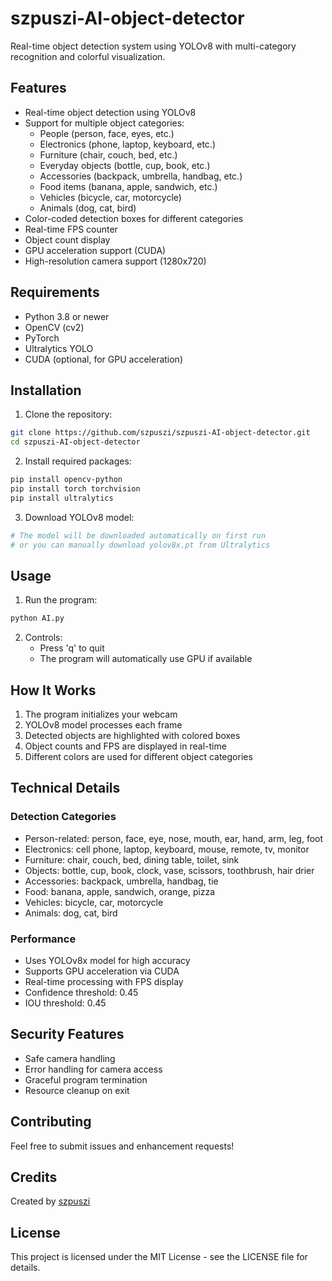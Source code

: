 # szpuszi-AI-object-detector

Real-time object detection system using YOLOv8 with multi-category recognition and colorful visualization.

## Features

- Real-time object detection using YOLOv8
- Support for multiple object categories:
  - People (person, face, eyes, etc.)
  - Electronics (phone, laptop, keyboard, etc.)
  - Furniture (chair, couch, bed, etc.)
  - Everyday objects (bottle, cup, book, etc.)
  - Accessories (backpack, umbrella, handbag, etc.)
  - Food items (banana, apple, sandwich, etc.)
  - Vehicles (bicycle, car, motorcycle)
  - Animals (dog, cat, bird)
- Color-coded detection boxes for different categories
- Real-time FPS counter
- Object count display
- GPU acceleration support (CUDA)
- High-resolution camera support (1280x720)

## Requirements

- Python 3.8 or newer
- OpenCV (cv2)
- PyTorch
- Ultralytics YOLO
- CUDA (optional, for GPU acceleration)

## Installation

1. Clone the repository:
```bash
git clone https://github.com/szpuszi/szpuszi-AI-object-detector.git
cd szpuszi-AI-object-detector
```

2. Install required packages:
```bash
pip install opencv-python
pip install torch torchvision
pip install ultralytics
```

3. Download YOLOv8 model:
```bash
# The model will be downloaded automatically on first run
# or you can manually download yolov8x.pt from Ultralytics
```

## Usage

1. Run the program:
```bash
python AI.py
```

2. Controls:
   - Press 'q' to quit
   - The program will automatically use GPU if available

## How It Works

1. The program initializes your webcam
2. YOLOv8 model processes each frame
3. Detected objects are highlighted with colored boxes
4. Object counts and FPS are displayed in real-time
5. Different colors are used for different object categories

## Technical Details

### Detection Categories
- Person-related: person, face, eye, nose, mouth, ear, hand, arm, leg, foot
- Electronics: cell phone, laptop, keyboard, mouse, remote, tv, monitor
- Furniture: chair, couch, bed, dining table, toilet, sink
- Objects: bottle, cup, book, clock, vase, scissors, toothbrush, hair drier
- Accessories: backpack, umbrella, handbag, tie
- Food: banana, apple, sandwich, orange, pizza
- Vehicles: bicycle, car, motorcycle
- Animals: dog, cat, bird

### Performance
- Uses YOLOv8x model for high accuracy
- Supports GPU acceleration via CUDA
- Real-time processing with FPS display
- Confidence threshold: 0.45
- IOU threshold: 0.45

## Security Features

- Safe camera handling
- Error handling for camera access
- Graceful program termination
- Resource cleanup on exit

## Contributing

Feel free to submit issues and enhancement requests!

## Credits

Created by [szpuszi](https://github.com/szpuszi)

## License

This project is licensed under the MIT License - see the LICENSE file for details. 
